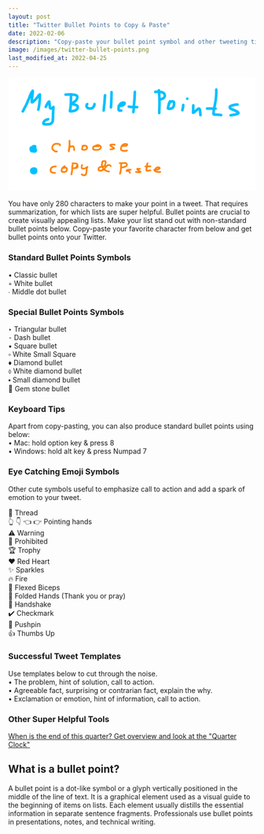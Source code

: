 ```yaml
---
layout: post
title: "Twitter Bullet Points to Copy & Paste"
date: 2022-02-06
description: "Copy-paste your bullet point symbol and other tweeting tips and emojis. Usable also for LinkedIn, Meta, ..."
image: /images/twitter-bullet-points.png
last_modified_at: 2022-04-25
---
```


![Twitter Bullet Points How To](/images/twitter-bullet-points.png)

You have only 280 characters to make your point in a tweet.
That requires summarization, for which lists are super helpful. 
Bullet points are crucial to create visually appealing lists.
Make your list stand out with non-standard bullet points below.
Copy-paste your favorite character from below and get bullet points onto your Twitter.


### Standard Bullet Points Symbols

• Classic bullet<br/>
◦ White bullet<br/>
∙ Middle dot bullet<br/>


### Special Bullet Points Symbols

‣ Triangular bullet<br/>
⁃ Dash bullet<br/>
▪ Square bullet<br/>
▫ White Small Square<br/>
♦ Diamond bullet<br/>
⬨ White diamond bullet<br/>
⬩ Small diamond bullet<br/>
💎 Gem stone bullet<br/>


### Keyboard Tips
Apart from copy-pasting, you can also produce standard bullet points using below:<br/>
• Mac: hold option key & press 8<br/>
• Windows: hold alt key & press Numpad 7<br/>


### Eye Catching Emoji Symbols
Other cute symbols useful to emphasize call to action and add a spark of emotion to your tweet.

🧵 Thread <br/>
👆 👇 👈 👉 Pointing hands<br/>
⚠️ Warning<br/>
🚫 Prohibited<br/>
🏆 Trophy<br/>
❤️ Red Heart<br/>
✨  Sparkles<br/>
🔥 Fire<br/>
💪 Flexed Biceps<br/>
🙏 Folded Hands (Thank you or pray)<br/>
🤝 Handshake<br/>
✔️ Checkmark<br/>
📌 Pushpin<br/>
👍 Thumbs Up<br/>


### Successful Tweet Templates
Use templates below to cut through the noise.<br/>
• The problem, hint of solution, call to action.<br/>
• Agreeable fact, surprising or contrarian fact, explain the why.<br/>
• Exclamation or emotion, hint of information, call to action.<br/>

### Other Super Helpful Tools
[When is the end of this quarter? Get overview and look at the "Quarter Clock"](/when-is-the-end-of-current-quarter.html)


## What is a bullet point?

A bullet point is a dot-like symbol or a glyph vertically positioned in the middle of the line of text.
It is a graphical element used as a visual guide to the beginning of items on lists.
Each element usually distills the essential information in separate sentence fragments.
Professionals use bullet points in presentations, notes, and technical writing.
